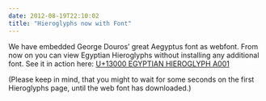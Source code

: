 ```yaml
---
date: 2012-08-19T22:10:02
title: "Hieroglyphs now with Font"
---
```


We have embedded George Douros’ great Aegyptus font as webfont. From now on
you can view Egyptian Hieroglyphs without installing any additional font. See
it in action here: [U+13000 EGYPTIAN HIEROGLYPH
A001](https://codepoints.net/U+13000)

(Please keep in mind, that you might to wait for some seconds on the first
Hieroglyphs page, until the web font has downloaded.)
